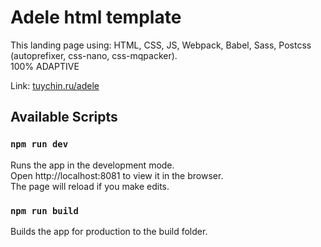 <h1>Adele html template</h1>

This landing page using: HTML, CSS, JS, Webpack, Babel, Sass, Postcss (autoprefixer, css-nano, css-mqpacker).<br>
100% ADAPTIVE

Link: [tuychin.ru/adele](https://tuychin.ru/adele)

<h2>Available Scripts</h2>

### `npm run dev`

Runs the app in the development mode.<br>
Open http://localhost:8081 to view it in the browser.<br>
The page will reload if you make edits.

### `npm run build`

Builds the app for production to the build folder.<br>
